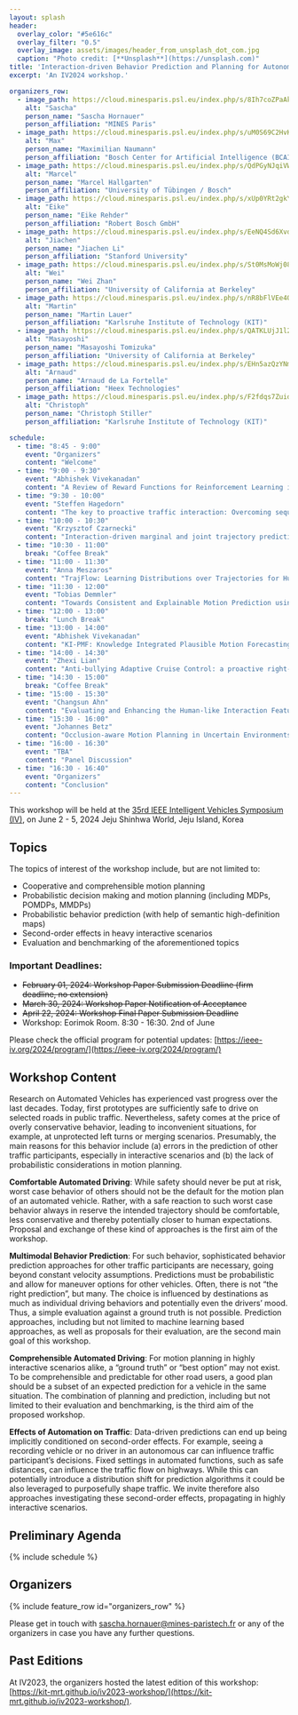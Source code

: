 ```yaml
---
layout: splash
header:
  overlay_color: "#5e616c"
  overlay_filter: "0.5"
  overlay_image: assets/images/header_from_unsplash_dot_com.jpg
  caption: "Photo credit: [**Unsplash**](https://unsplash.com)"
title: 'Interaction-driven Behavior Prediction and Planning for Autonomous Vehicles'
excerpt: 'An IV2024 workshop.'

organizers_row:
  - image_path: https://cloud.minesparis.psl.eu/index.php/s/8Ih7coZPaAkRkId/download
    alt: "Sascha"
    person_name: "Sascha Hornauer"
    person_affiliation: "MINES Paris"
  - image_path: https://cloud.minesparis.psl.eu/index.php/s/uM0S69C2HvK1P0g/download
    alt: "Max"
    person_name: "Maximilian Naumann"
    person_affiliation: "Bosch Center for Artificial Intelligence (BCAI)"
  - image_path: https://cloud.minesparis.psl.eu/index.php/s/QdPGyNJqiVWReXo/download
    alt: "Marcel"
    person_name: "Marcel Hallgarten"
    person_affiliation: "University of Tübingen / Bosch"
  - image_path: https://cloud.minesparis.psl.eu/index.php/s/xUp0YRt2gkYeCrW/download
    alt: "Eike"
    person_name: "Eike Rehder"
    person_affiliation: "Robert Bosch GmbH"
  - image_path: https://cloud.minesparis.psl.eu/index.php/s/EeNQ4Sd6Xvd3bpj/download
    alt: "Jiachen"
    person_name: "Jiachen Li"
    person_affiliation: "Stanford University"
  - image_path: https://cloud.minesparis.psl.eu/index.php/s/St0MsMoWj08Ui6K/download
    alt: "Wei"
    person_name: "Wei Zhan"
    person_affiliation: "University of California at Berkeley"
  - image_path: https://cloud.minesparis.psl.eu/index.php/s/nR8bFlVEe4QlsPp/download
    alt: "Martin"
    person_name: "Martin Lauer"
    person_affiliation: "Karlsruhe Institute of Technology (KIT)"
  - image_path: https://cloud.minesparis.psl.eu/index.php/s/QATKLUjJ1l2BA6F/download
    alt: "Masayoshi"
    person_name: "Masayoshi Tomizuka"
    person_affiliation: "University of California at Berkeley"
  - image_path: https://cloud.minesparis.psl.eu/index.php/s/EHn5azQzYNmRmM0/download
    alt: "Arnaud"
    person_name: "Arnaud de La Fortelle"
    person_affiliation: "Heex Technologies"
  - image_path: https://cloud.minesparis.psl.eu/index.php/s/F2fdqs7ZuidY5fW/download
    alt: "Christoph"
    person_name: "Christoph Stiller"
    person_affiliation: "Karlsruhe Institute of Technology (KIT)"

schedule:
  - time: "8:45 - 9:00"
    event: "Organizers"
    content: "Welcome"
  - time: "9:00 - 9:30"
    event: "Abhishek Vivekanadan"
    content: "A Review of Reward Functions for Reinforcement Learning in the context of Autonomous Driving"
  - time: "9:30 - 10:00"
    event: "Steffen Hagedorn"
    content: "The key to proactive traffic interaction: Overcoming sequential integration of prediction and planning – a survey perspective"
  - time: "10:00 - 10:30"
    event: "Krzysztof Czarnecki"
    content: "Interaction-driven marginal and joint trajectory prediction"
  - time: "10:30 - 11:00"
    break: "Coffee Break"
  - time: "11:00 - 11:30"
    event: "Anna Meszaros"
    content: "TrajFlow: Learning Distributions over Trajectories for Human Behavior Prediction"
  - time: "11:30 - 12:00"
    event: "Tobias Demmler"
    content: "Towards Consistent and Explainable Motion Prediction using Heterogeneous Graph Attention"
  - time: "12:00 - 13:00"
    break: "Lunch Break"
  - time: "13:00 - 14:00"
    event: "Abhishek Vivekanadan"
    content: "KI-PMF: Knowledge Integrated Plausible Motion Forecasting"
  - time: "14:00 - 14:30"
    event: "Zhexi Lian"
    content: "Anti-bullying Adaptive Cruise Control: a proactive right-of-way protection approach"
  - time: "14:30 - 15:00"
    break: "Coffee Break"
  - time: "15:00 - 15:30"
    event: "Changsun Ahn"
    content: "Evaluating and Enhancing the Human-like Interaction Features of Autonomous Vehicles"
  - time: "15:30 - 16:00"
    event: "Johannes Betz"
    content: "Occlusion-aware Motion Planning in Uncertain Environments"
  - time: "16:00 - 16:30"
    event: "TBA"
    content: "Panel Discussion"
  - time: "16:30 - 16:40"
    event: "Organizers"
    content: "Conclusion"
---
```


This workshop will be held at the [35rd IEEE Intelligent Vehicles Symposium (IV)](https://ieee-iv.org/2024/), on June 2 - 5, 2024
Jeju Shinhwa World, Jeju Island, Korea 

## Topics
The topics of interest of the workshop include, but are not limited to:

- Cooperative and comprehensible motion planning 
- Probabilistic decision making and motion planning (including MDPs, POMDPs, MMDPs) 
- Probabilistic behavior prediction (with help of semantic high-definition maps) 
- Second-order effects in heavy interactive scenarios
- Evaluation and benchmarking of the aforementioned topics

### Important Deadlines: 
- ~~February 01, 2024: Workshop Paper Submission Deadline (firm deadline, no extension)~~
- ~~March 30, 2024: Workshop Paper Notification of Acceptance~~
- ~~April 22, 2024: Workshop Final Paper Submission Deadline~~
- Workshop: Eorimok Room. 8:30 - 16:30. 2nd of June  

Please check the official program for potential updates: [https://ieee-iv.org/2024/program/](https://ieee-iv.org/2024/program/)

## Workshop Content

Research on Automated Vehicles has experienced vast progress over the last decades. Today, first prototypes are sufficiently safe to drive on selected roads in public traffic. Nevertheless, safety comes at the price of overly conservative behavior, leading to inconvenient situations, for example, at unprotected left turns or merging scenarios. Presumably, the main reasons for this behavior include (a) errors in the prediction of other traffic participants, especially in interactive scenarios and (b) the lack of probabilistic considerations in motion planning. 


**Comfortable Automated Driving**: While safety should never be put at risk, worst case behavior of others should not be the default for the motion plan of an automated vehicle. Rather, with a safe reaction to such worst case behavior always in reserve the intended trajectory should be comfortable, less conservative and thereby potentially closer to human expectations. Proposal and exchange of these kind of approaches is the first aim of the workshop. 


**Multimodal Behavior Prediction**: For such behavior, sophisticated behavior prediction approaches for other traffic participants are necessary, going beyond constant velocity assumptions. Predictions must be probabilistic and allow for maneuver options for other vehicles. Often, there is not “the right prediction”, but many. The choice is influenced by destinations as much as individual driving behaviors and potentially even the drivers’ mood. Thus, a simple evaluation against a ground truth is not possible. Prediction approaches, including but not limited to machine learning based approaches, as well as proposals for their evaluation, are the second main goal of this workshop.


**Comprehensible Automated Driving**: For motion planning in highly interactive scenarios alike, a “ground truth” or “best option” may not exist. To be comprehensible and predictable for other road users, a good plan should be a subset of an expected prediction for a vehicle in the same situation. The combination of planning and prediction, including but not limited to their evaluation and benchmarking, is the third aim of the proposed workshop.


**Effects of Automation on Traffic**: Data-driven predictions can end up being implicitly conditioned on second-order effects. For example, seeing a recording vehicle or no driver in an autonomous car can influence traffic participant’s decisions. Fixed settings in automated functions, such as safe distances, can influence the traffic flow on highways. While this can potentially introduce a distribution shift for prediction algorithms it could be also leveraged to purposefully shape traffic. We invite therefore also approaches investigating these second-order effects, propagating in highly interactive scenarios.

## Preliminary Agenda
{% include schedule %}

## Organizers
{% include feature_row id="organizers_row" %}


Please get in touch with  [sascha.hornauer@mines-paristech.fr](sascha.hornauer@mines-paristech.fr) or any of the organizers in case you have any further questions.

## Past Editions

At IV2023, the organizers hosted the latest edition of this workshop: [https://kit-mrt.github.io/iv2023-workshop/](https://kit-mrt.github.io/iv2023-workshop/).
